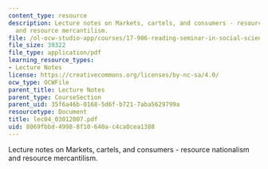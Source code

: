 ```yaml
---
content_type: resource
description: Lecture notes on Markets, cartels, and consumers - resource nationalism
  and resource mercantilism.
file: /ol-ocw-studio-app/courses/17-906-reading-seminar-in-social-science-the-geopolitics-and-geoeconomics-of-global-energy-spring-2007/8069fbbd49988f10640ac4ca0cea1388_lec04_03012007.pdf
file_size: 39322
file_type: application/pdf
learning_resource_types:
- Lecture Notes
license: https://creativecommons.org/licenses/by-nc-sa/4.0/
ocw_type: OCWFile
parent_title: Lecture Notes
parent_type: CourseSection
parent_uid: 35f6a46b-0168-5d6f-b721-7aba5629799a
resourcetype: Document
title: lec04_03012007.pdf
uid: 8069fbbd-4998-8f10-640a-c4ca0cea1388
---
```

Lecture notes on Markets, cartels, and consumers - resource nationalism and resource mercantilism.